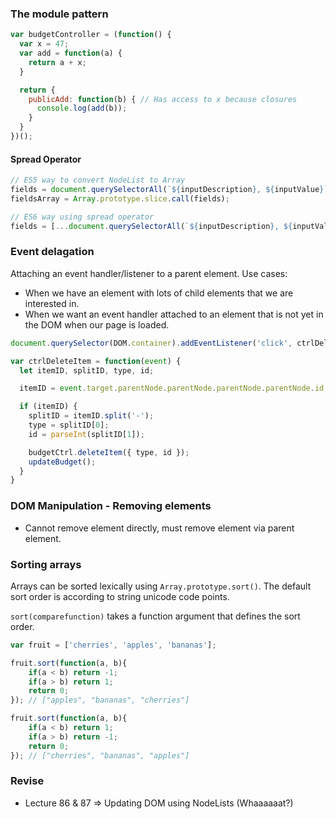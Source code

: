 ### The module pattern

```js
var budgetController = (function() {
  var x = 47;
  var add = function(a) {
    return a + x;
  }

  return {
    publicAdd: function(b) { // Has access to x because closures
      console.log(add(b));
    }
  }
})();
```

#### Spread Operator
```js
// ES5 way to convert NodeList to Array
fields = document.querySelectorAll(`${inputDescription}, ${inputValue}`);
fieldsArray = Array.prototype.slice.call(fields);

// ES6 way using spread operator
fields = [...document.querySelectorAll(`${inputDescription}, ${inputValue}`)];
```

### Event delagation
Attaching an event handler/listener to a parent element.
Use cases:
- When we have an element with lots of child elements that we are interested in.
- When we want an event handler attached to an element that is not yet in the DOM when our page is loaded.

```js
document.querySelector(DOM.container).addEventListener('click', ctrlDeleteItem);

var ctrlDeleteItem = function(event) {
  let itemID, splitID, type, id;

  itemID = event.target.parentNode.parentNode.parentNode.parentNode.id;

  if (itemID) {
    splitID = itemID.split('-');
    type = splitID[0];
    id = parseInt(splitID[1]);

    budgetCtrl.deleteItem({ type, id });
    updateBudget();
  }
}
```

### DOM Manipulation - Removing elements
- Cannot remove element directly, must remove element via parent element.

### Sorting arrays
Arrays can be sorted lexically using `Array.prototype.sort()`. The default sort order is according to string unicode code points.

`sort(comparefunction)` takes a function argument that defines the sort order.
```js
var fruit = ['cherries', 'apples', 'bananas'];

fruit.sort(function(a, b){
    if(a < b) return -1;
    if(a > b) return 1;
    return 0;
}); // ["apples", "bananas", "cherries"]

fruit.sort(function(a, b){
    if(a < b) return 1;
    if(a > b) return -1;
    return 0;
}); // ["cherries", "bananas", "apples"]
```


### Revise
- Lecture 86 & 87 => Updating DOM using NodeLists (Whaaaaaat?)
